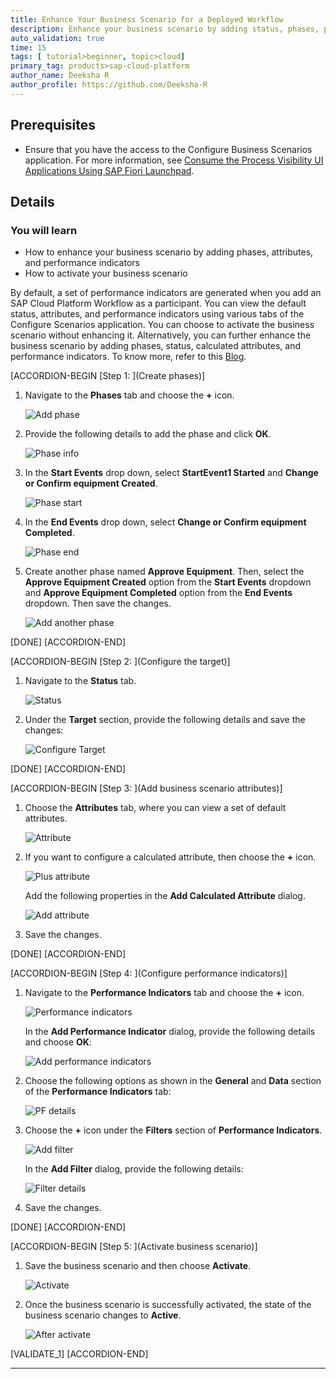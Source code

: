 ```yaml
---
title: Enhance Your Business Scenario for a Deployed Workflow
description: Enhance your business scenario by adding status, phases, performance indicators, and attributes for the workflow to track and analyze business process.
auto_validation: true
time: 15
tags: [ tutorial>beginner, topic>cloud]
primary_tag: products>sap-cloud-platform
author_name: Deeksha R
author_profile: https://github.com/Deeksha-R
---
```


## Prerequisites
-	Ensure that you have the access to the Configure Business Scenarios application. For more information, see [Consume the Process Visibility UI Applications Using SAP Fiori Launchpad](cp-cf-processvisibility-setup-flp).

## Details
### You will learn
-	How to enhance your business scenario by adding phases, attributes, and performance indicators
-	How to activate your business scenario


By default, a set of performance indicators are generated when you add an SAP Cloud Platform Workflow as a participant. You can view the default status, attributes, and performance indicators using various tabs of the Configure Scenarios application. You can choose to activate the business scenario without enhancing it. Alternatively, you can further enhance the business scenario by adding phases, status, calculated attributes, and performance indicators. To know more, refer to this [Blog](https://blogs.sap.com/2019/08/09/get-visibility-into-your-workflow-using-sap-cloud-platform-process-visibility/).

[ACCORDION-BEGIN [Step 1: ](Create phases)]
1. Navigate to the **Phases** tab and choose the **+** icon.

    ![Add phase](Config-Step2-addphase1.png)

2. Provide the following details to add the phase and click **OK**.

    ![Phase info](Config-Step2-addphase1name.png)

3. In the **Start Events** drop down, select      **StartEvent1 Started** and **Change or Confirm equipment Created**.

    ![Phase start](Config-Step2-addphase1details.png)

4. In the **End Events** drop down, select **Change or Confirm equipment Completed**.

    ![Phase end](Config-Step2-addphase1details2.png)

5. Create another phase named **Approve Equipment**. Then, select the **Approve Equipment Created** option from the **Start Events** dropdown and **Approve Equipment Completed** option from the **End Events** dropdown. Then save the changes.

    ![Add another phase](Config-Step2-addphase2.png)

[DONE]
[ACCORDION-END]

[ACCORDION-BEGIN [Step 2: ](Configure the target)]
1. Navigate to the **Status** tab.

    ![Status](Config-Step3-status.png)

2. Under the **Target** section, provide the following details and save the changes:

    ![Configure Target](Config-Step3-target.png)

[DONE]
[ACCORDION-END]

[ACCORDION-BEGIN [Step 3: ](Add business scenario attributes)]
1. Choose the **Attributes** tab, where you can view a set of default attributes.

    ![Attribute](Config-Step3-attributes.png)

2. If you want to configure a calculated attribute, then choose the **+** icon.

    ![Plus attribute](Config-Step3-addattributes.png)

    Add the following properties in the **Add Calculated Attribute** dialog.

    ![Add attribute](Config-Step3-attributes2.png)

3. Save the changes.

[DONE]
[ACCORDION-END]

[ACCORDION-BEGIN [Step 4: ](Configure performance indicators)]
1. Navigate to the **Performance Indicators** tab and choose the **+** icon.

    ![Performance indicators](config-Step4-addPF.png)

    In the **Add Performance Indicator** dialog, provide the following details and choose **OK**:

    ![Add performance indicators](config-Step4-addPFname.png)

2. Choose the following options as shown in the **General** and **Data** section of the **Performance Indicators** tab:

    ![PF details](config-Step4-addPFdetails.png)

4. Choose the **+** icon under the **Filters** section of **Performance Indicators**.

    ![Add filter](config-Step4-addPFfilter.png)

    In the **Add Filter** dialog, provide the following details:

    ![Filter details](config-Step4-addPFfilter2.png)

6. Save the changes.

[DONE]
[ACCORDION-END]

[ACCORDION-BEGIN [Step 5: ](Activate business scenario)]
1. Save the business scenario and then choose **Activate**.

    ![Activate](config-Step5-activate.png)

2. Once the business scenario is successfully activated, the state of the business scenario changes to **Active**.

    ![After activate](config-Step5-active.png)

[VALIDATE_1]
[ACCORDION-END]

---
